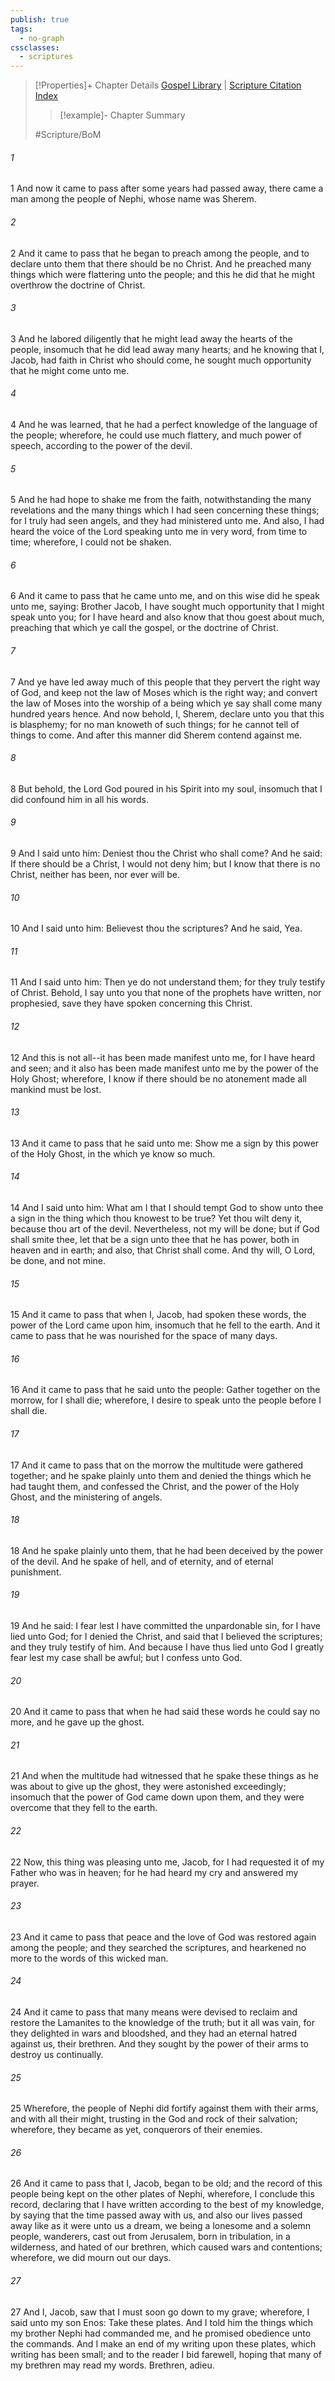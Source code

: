 ```yaml
---
publish: true
tags:
  - no-graph
cssclasses:
  - scriptures
---
```

>[!Properties]+ Chapter Details
>[Gospel Library](https://churchofjesuschrist.org/study/scriptures/bofm/jacob/7?lang=eng)    |    [Scripture Citation Index](https://scriptures.byu.edu/#0cf07::c0cf07)
>>[!example]- Chapter Summary
>> 
> 
>
>#Scripture/BoM
###### 1
1 And now it came to pass after some years had passed away, there came a man among the people of Nephi, whose name was Sherem.
###### 2
2 And it came to pass that he began to preach among the people, and to declare unto them that there should be no Christ. And he preached many things which were flattering unto the people; and this he did that he might overthrow the doctrine of Christ.
###### 3
3 And he labored diligently that he might lead away the hearts of the people, insomuch that he did lead away many hearts; and he knowing that I, Jacob, had faith in Christ who should come, he sought much opportunity that he might come unto me.
###### 4
4 And he was learned, that he had a perfect knowledge of the language of the people; wherefore, he could use much flattery, and much power of speech, according to the power of the devil.
###### 5
5 And he had hope to shake me from the faith, notwithstanding the many revelations and the many things which I had seen concerning these things; for I truly had seen angels, and they had ministered unto me. And also, I had heard the voice of the Lord speaking unto me in very word, from time to time; wherefore, I could not be shaken.
###### 6
6 And it came to pass that he came unto me, and on this wise did he speak unto me, saying: Brother Jacob, I have sought much opportunity that I might speak unto you; for I have heard and also know that thou goest about much, preaching that which ye call the gospel, or the doctrine of Christ.
###### 7
7 And ye have led away much of this people that they pervert the right way of God, and keep not the law of Moses which is the right way; and convert the law of Moses into the worship of a being which ye say shall come many hundred years hence. And now behold, I, Sherem, declare unto you that this is blasphemy; for no man knoweth of such things; for he cannot tell of things to come. And after this manner did Sherem contend against me.
###### 8
8 But behold, the Lord God poured in his Spirit into my soul, insomuch that I did confound him in all his words.
###### 9
9 And I said unto him: Deniest thou the Christ who shall come? And he said: If there should be a Christ, I would not deny him; but I know that there is no Christ, neither has been, nor ever will be.
###### 10
10 And I said unto him: Believest thou the scriptures? And he said, Yea.
###### 11
11 And I said unto him: Then ye do not understand them; for they truly testify of Christ. Behold, I say unto you that none of the prophets have written, nor prophesied, save they have spoken concerning this Christ.
###### 12
12 And this is not all--it has been made manifest unto me, for I have heard and seen; and it also has been made manifest unto me by the power of the Holy Ghost; wherefore, I know if there should be no atonement made all mankind must be lost.
###### 13
13 And it came to pass that he said unto me: Show me a sign by this power of the Holy Ghost, in the which ye know so much.
###### 14
14 And I said unto him: What am I that I should tempt God to show unto thee a sign in the thing which thou knowest to be true? Yet thou wilt deny it, because thou art of the devil. Nevertheless, not my will be done; but if God shall smite thee, let that be a sign unto thee that he has power, both in heaven and in earth; and also, that Christ shall come. And thy will, O Lord, be done, and not mine.
###### 15
15 And it came to pass that when I, Jacob, had spoken these words, the power of the Lord came upon him, insomuch that he fell to the earth. And it came to pass that he was nourished for the space of many days.
###### 16
16 And it came to pass that he said unto the people: Gather together on the morrow, for I shall die; wherefore, I desire to speak unto the people before I shall die.
###### 17
17 And it came to pass that on the morrow the multitude were gathered together; and he spake plainly unto them and denied the things which he had taught them, and confessed the Christ, and the power of the Holy Ghost, and the ministering of angels.
###### 18
18 And he spake plainly unto them, that he had been deceived by the power of the devil. And he spake of hell, and of eternity, and of eternal punishment.
###### 19
19 And he said: I fear lest I have committed the unpardonable sin, for I have lied unto God; for I denied the Christ, and said that I believed the scriptures; and they truly testify of him. And because I have thus lied unto God I greatly fear lest my case shall be awful; but I confess unto God.
###### 20
20 And it came to pass that when he had said these words he could say no more, and he gave up the ghost.
###### 21
21 And when the multitude had witnessed that he spake these things as he was about to give up the ghost, they were astonished exceedingly; insomuch that the power of God came down upon them, and they were overcome that they fell to the earth.
###### 22
22 Now, this thing was pleasing unto me, Jacob, for I had requested it of my Father who was in heaven; for he had heard my cry and answered my prayer.
###### 23
23 And it came to pass that peace and the love of God was restored again among the people; and they searched the scriptures, and hearkened no more to the words of this wicked man.
###### 24
24 And it came to pass that many means were devised to reclaim and restore the Lamanites to the knowledge of the truth; but it all was vain, for they delighted in wars and bloodshed, and they had an eternal hatred against us, their brethren. And they sought by the power of their arms to destroy us continually.
###### 25
25 Wherefore, the people of Nephi did fortify against them with their arms, and with all their might, trusting in the God and rock of their salvation; wherefore, they became as yet, conquerors of their enemies.
###### 26
26 And it came to pass that I, Jacob, began to be old; and the record of this people being kept on the other plates of Nephi, wherefore, I conclude this record, declaring that I have written according to the best of my knowledge, by saying that the time passed away with us, and also our lives passed away like as it were unto us a dream, we being a lonesome and a solemn people, wanderers, cast out from Jerusalem, born in tribulation, in a wilderness, and hated of our brethren, which caused wars and contentions; wherefore, we did mourn out our days.
###### 27
27 And I, Jacob, saw that I must soon go down to my grave; wherefore, I said unto my son Enos: Take these plates. And I told him the things which my brother Nephi had commanded me, and he promised obedience unto the commands. And I make an end of my writing upon these plates, which writing has been small; and to the reader I bid farewell, hoping that many of my brethren may read my words. Brethren, adieu.
